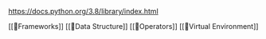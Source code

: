 https://docs.python.org/3.8/library/index.html


[[🐍Frameworks]]
[[🐍Data Structure]]
[[🐍Operators]]
[[🐍Virtual Environment]]